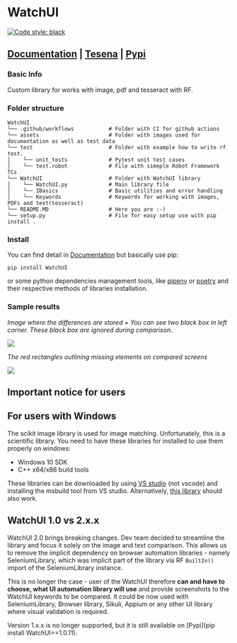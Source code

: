 # WatchUI

[![Code style: black](https://img.shields.io/badge/code%20style-black-000000.svg)](https://github.com/psf/black)

## [Documentation](https://tesena-smart-testing.github.io/WatchUI/) | [Tesena](https://www.tesena.com/) | [Pypi](https://pypi.org/project/WatchUI/)

### Basic Info

Custom library for works with image, pdf and tesseract with RF.

### Folder structure

```
WatchUI
└── .github/workflows           # Folder with CI for github actions
└── assets                      # Folder with images used for documantation as well as test data
└── test                        # Folder with example how to write rf test.
│    └── unit_tests             # Pytest unit test cases
│    └── test.robot             # File with simeple Robot Framework TCs
└── WatchUI                     # Folder with WatchUI library
│    └── WatchUI.py             # Main library file
│    └── IBasics                # Basic utilities and error handling
│    └── Keywords               # Keywords for working with images, PDFs and text(tesseract)
└── README.MD                   # Here you are :-)
└── setup.py                    # File for easy setup use with pip install .
```

### Install

You can find detail in [Documentation](https://procesor2017.github.io/WatchUI/) but basically use pip:

```
pip install WatchUI
```

or some python dependencies management tools, like [pipenv](https://pipenv.pypa.io/en/latest/) or [poetry](https://python-poetry.org/) and their respective methods of libraries installation.

### Sample results

_Image where the differences are stored + You can see two black box in left corner. These black box are ignored during comparison._

<img src="assets/example-ignore-areas.png">

_The red rectangles outlining missing elements on compared screens_

<img src="assets/example-difference.jpg">


## Important notice for users 

## For users with Windows

The scikit image library is used for image matching. Unfortunately, this is a scientific library. 
You need to have these libraries for installed to use them properly on windows:
- Windows 10 SDK
- C++ x64/x86 build tools

These libraries can be downloaded by using [VS studio](https://visualstudio.microsoft.com/cs/) (not vscode) and installing the msbuild tool from VS studio.
Alternatively, [this library](https://visualstudio.microsoft.com/cs/visual-cpp-build-tools/) should also work.


## WatchUI 1.0 vs 2.x.x

WatchUI 2.0 brings breaking changes. Dev team decided to streamline the library and focus it solely on the image and text comparison. This allows us to remove the implicit dependency on browser automation libraries - namely SeleniumLibrary, which was implicit part of the library via RF `BuiltIn()` import of the SeleniumLibrary instance.

This is no longer the case - user of the WatchUI therefore **can and have to choose, what UI automation library will use** and provide screenshots to the WatchUI keywords to be compared. It could be now used with SeleniumLibrary, Browser library, Sikuli, Appium or any other UI library where visual validation is required.

Version 1.x.x is no longer supported, but it is still available on [Pypi](pip install WatchUI==1.0.11).
